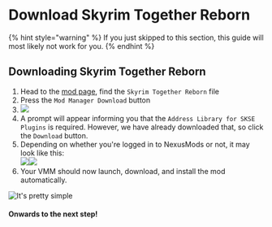 # Download Skyrim Together Reborn

{% hint style="warning" %}
If you just skipped to this section, this guide will most likely not work for you.
{% endhint %}

## Downloading Skyrim Together Reborn

1. Head to the [mod page](https://www.nexusmods.com/skyrimspecialedition/mods/69993?tab=files), find the `Skyrim Together Reborn` file
2. Press the `Mod Manager Download` button
3. ![](https://sxcu.net/5Bln7tlw3.png)
4. A prompt will appear informing you that the `Address Library for SKSE Plugins` is required. However, we have already downloaded that, so click the `Download` button.&#x20;
5. Depending on whether you're logged in to NexusMods or not, it may look like this:\
   ![](https://sxcu.net/5BlnFyqyz.png)![](https://sxcu.net/5Blo5Z9rJ.png)
6. Your VMM should now launch, download, and install the mod automatically.

![It's pretty simple](https://sxcu.net/5BKNkLiIo.gif)

#### Onwards to the next step!
